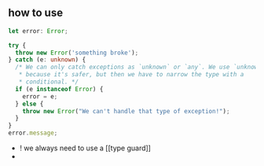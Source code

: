 
## how to use

```ts
let error: Error;

try {
  throw new Error('something broke');
} catch (e: unknown) {
  /* We can only catch exceptions as `unknown` or `any`. We use `unknown`
   * because it's safer, but then we have to narrow the type with a
   * conditional. */
  if (e instanceof Error) {
    error = e;
  } else {
    throw new Error("We can't handle that type of exception!");
  }
}
error.message;
```

- ! we always need to use a [[type guard]]
- 
